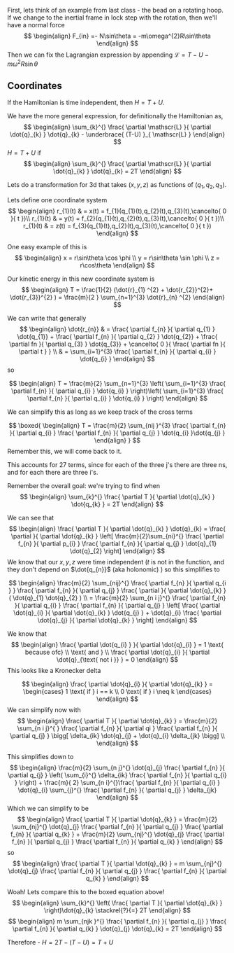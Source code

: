 
First, lets think of an example from last class - the bead on a rotating hoop. If we change to the inertial frame in lock step with the rotation, then we'll have a normal force 
$$
\begin{align}
F_{in} =- N\sin\theta  = -m\omega^{2}R\sin\theta
\end{align}
$$
Then we can fix the Lagrangian expression by appending
$\mathscr{L} = T-U -m\omega^{2}R\sin\theta$


## Coordinates



If the Hamiltonian is time independent, then 
$H = T+U$.

We have the more general expression, for definitionally the Hamiltonian as,
$$
\begin{align}
\sum_{k}^{} \frac{ \partial \mathscr{L} }{ \partial \dot{q}_{k}  } \dot{q}_{k}  - \underbrace{ (T-U) }_{ \mathscr{L} }
\end{align}
$$
$H=T+U$ if 
$$
\begin{align}
\sum_{k}^{} \frac{ \partial \mathscr{L} }{ \partial \dot{q}_{k}  } \dot{q}_{k} = 2T 
\end{align}
$$

Lets do a transformation for 3d that takes
$(x,y,z)$ as functions of $(q_{1},q_{2},q_{3})$.

Lets define one coordinate system
$$
\begin{align}
r_{1}(t)  & = x(t)  = f_{1}(q_{1}(t),q_{2}(t),q_{3}(t),\cancelto{ 0 }{ t })\\
r_{1}(t)  & = y(t)  = f_{2}(q_{1}(t),q_{2}(t),q_{3}(t),\cancelto{ 0 }{ t })\\
r_{1}(t)  & = z(t)  = f_{3}(q_{1}(t),q_{2}(t),q_{3}(t),\cancelto{ 0 }{ t })
\end{align}
$$


One easy example of this is 
$$
\begin{align}
x = r\sin\theta \cos \phi \\
y = r\sin\theta \sin \phi \\
z = r\cos\theta
\end{align}
$$

Our kinetic energy in this new coordinate system is
$$
\begin{align}
T = \frac{1}{2} (\dot{r}_{1} ^{2} + \dot{r_{2}}^{2}+ \dot{r_{3}}^{2} ) = \frac{m}{2 } \sum_{n=1}^{3} \dot{r}_{n} ^{2} 
\end{align}
$$

We can write that generally
$$
\begin{align}
\dot{r_{n}}  & = \frac{ \partial f_{n}  }{ \partial q_{1} } \dot{q_{1}} + \frac{ \partial f_{n}  }{ \partial q_{2} } \dot{q_{2}} + \frac{ \partial fn }{ \partial q_{3} } \dot{q_{3}} + \cancelto{ 0 }{ \frac{ \partial fn }{ \partial t }  } \\
 & = \sum_{i=1}^{3}  \frac{ \partial f_{n}  }{ \partial q_{i}  } \dot{q_{i} }
\end{align}
$$
so

$$
\begin{align}
T = \frac{m}{2} \sum_{n=1}^{3} \left( \sum_{i=1}^{3} \frac{ \partial f_{n}  }{ \partial q_{i}  } \dot{q_{i} }  \right)\left( \sum_{i=1}^{3} \frac{ \partial f_{n}  }{ \partial q_{i}  } \dot{q_{i} }  \right)
\end{align}
$$

We can simplify this as long as we keep track of the cross terms

$$
\boxed{
\begin{align}
T = \frac{m}{2} \sum_{nij }^{3} \frac{ \partial f_{n}  }{ \partial q_{i}  } \frac{ \partial f_{n}  }{ \partial q_{j}  } \dot{q_{i} }\dot{q_{j} } 
\end{align}
}
$$
Remember this, we will come back to it. 

This accounts for 27 terms, since for each of the three j's there are three ns, and for each there are three i's. 

Remember the overall goal: we're trying to find when
$$
\begin{align}
\sum_{k}^{} \frac{ \partial T }{ \partial \dot{q}_{k}  } \dot{q_{k} } = 2T 
\end{align}
$$

We can see that  
$$
\begin{align}
\frac{ \partial T }{ \partial \dot{q}_{k}  } \dot{q}_{k} = \frac{ \partial  }{ \partial \dot{q}_{k}  } \left[ \frac{m}{2}\sum_{ni}^{} \frac{ \partial f_{n}  }{ \partial p_{i}  } \frac{ \partial f_{n}  }{ \partial q_{j}  } \dot{q}_{1} \dot{q}_{2}   \right]
\end{align}
$$
We know that our $x,y,z$ were time independent ($t$ is not in the function,  and they don't depend on $\dot{q_{n}}$ (aka holonomic) ) so this simplifies to

$$
\begin{align}
\frac{m}{2} \sum_{nij}^{}  \frac{ \partial f_{n}  }{ \partial q_{i } } \frac{ \partial f_{n}  }{ \partial q_{j}  } \frac{ \partial  }{ \partial \dot{q}_{k}  } ( \dot{q}_{1} \dot{q}_{2} ) \\
= \frac{m}{2} \sum_{n i j}^{} \frac{ \partial f_{n}  }{ \partial q_{i}  } \frac{ \partial f_{n}  }{ \partial q_{j}  } \left[ \frac{ \partial  \dot{q}_{i}  }{ \partial \dot{q}_{k} } \dot{q_{j} } + \dot{q}_{i} \frac{ \partial \dot{q}_{j}  }{ \partial \dot{q}_{k}  }  \right] 
\end{align}
$$


We know that
$$
\begin{align}
\frac{ \partial \dot{q_{i} } }{ \partial \dot{q}_{i}  } = 1 \text{ because ofc} \\
\text{ and }   \\
\frac{ \partial \dot{q}_{i}  }{ \partial \dot{q}_{\text{ not i }}  } = 0 
\end{align}
$$
This looks like a Kronecker delta

$$
\begin{align}
\frac{ \partial \dot{q}_{i}  }{ \partial \dot{q}_{k}  } = \begin{cases}
1 \text{ if } i == k \\
0 \text{ if } i \neq  k
\end{cases}
\end{align}
$$
We can simplify now with
$$
\begin{align}
\frac{ \partial  T }{ \partial \dot{q}_{k}  } = \frac{m}{2} \sum_{n i j}^{ } \frac{ \partial f_{n}  }{ \partial qi } \frac{ \partial f_{n}  }{ \partial q_{j}  } \bigg[ \delta_{ik} \dot{q}_{j} + \dot{q}_{i} \delta_{jk}  \bigg]   \\
\end{align}
$$

This simplifies down to
$$
\begin{align}
\frac{m}{2} \sum_{n j}^{} \dot{q}_{j}  \frac{ \partial f_{n}  }{ \partial q_{j}  }  \left( \sum_{i}^{} \delta_{ik}  \frac{ \partial f_{n}  }{ \partial q_{i}  }  \right) + \frac{m}{ 2} \sum_{n i}^{}\frac{ \partial f_{n}  }{ \partial q_{i}  } \dot{q}_{i} \sum_{j}^{} \frac{ \partial f_{n}  }{ \partial q_{j}  } \delta_{jk} 
\end{align}
$$
Which we can simplify to be
$$
\begin{align}
\frac{ \partial T }{ \partial \dot{q}_{k}  }  = \frac{m}{2} \sum_{nj}^{} \dot{q}_{j}  \frac{ \partial f_{n}  }{ \partial q_{j}  } \frac{ \partial f_{n}  }{ \partial q_{k}  }  + \frac{m}{2} \sum_{nj}^{} \dot{q}_{j} \frac{ \partial f_{n}  }{ \partial q_{j}  }  \frac{ \partial f_{n}  }{ \partial q_{k}  } 
\end{align}
$$
so
$$
\begin{align}
\frac{ \partial T }{ \partial \dot{q}_{k}  } = m \sum_{nj}^{} \dot{q}_{j} \frac{ \partial f_{n}  }{ \partial q_{j}  } \frac{ \partial f_{n}  }{ \partial q_{k}  }  
\end{align}
$$

Woah! Lets compare this to the boxed equation above!
$$
\begin{align}
\sum_{k}^{} \left( \frac{ \partial T }{ \partial \dot{q}_{k}  }  \right)\dot{q}_{k}  \stackrel{?}{=}  2T
\end{align}
$$
$$
\begin{align}
m \sum_{njk }^{} \frac{ \partial f_{n}  }{ \partial q_{j}  } \frac{ \partial f_{n}  }{ \partial q_{k}  } \dot{q}_{j} \dot{q}_{k}  = 2T
\end{align}
$$

Therefore - $H=2T-(T-U)=T+U$


